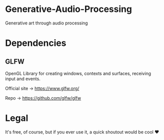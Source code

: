 # Generative-Audio-Processing
Generative art through audio processing

# Dependencies
## GLFW
OpenGL Library for creating windows, contexts and surfaces, receiving input and events.

Official site -> https://www.glfw.org/

Repo -> https://github.com/glfw/glfw


# Legal
It's free, of course, but if you ever use it, a quick shoutout would be cool ♥
